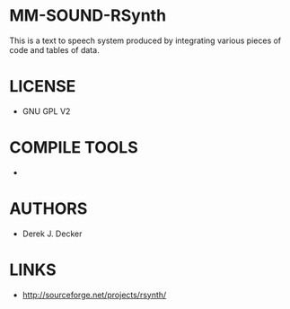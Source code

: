 MM-SOUND-RSynth
===============

This is a text to speech system produced by integrating various pieces of code and tables of data.

LICENSE
===============
* GNU GPL V2

COMPILE TOOLS
===============
* 

AUTHORS
===============
* Derek J. Decker 

LINKS
===============
* http://sourceforge.net/projects/rsynth/
